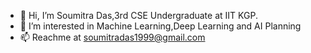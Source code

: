 - 👋 Hi, I’m Soumitra Das,3rd CSE Undergraduate at IIT KGP.
- 👀 I’m interested in Machine Learning,Deep Learning and AI Planning
- 📫 Reachme at soumitradas1999@gmail.com

<!---
SoumitraDas1999/SoumitraDas1999 is a ✨ special ✨ repository because its `README.md` (this file) appears on your GitHub profile.
You can click the Preview link to take a look at your changes.
--->
